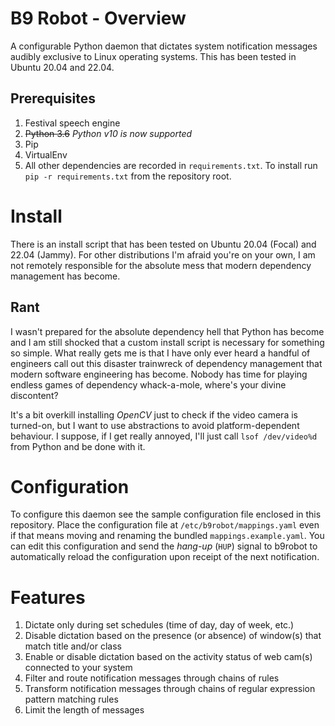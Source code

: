 # B9 Robot - Overview
A configurable Python daemon that dictates system notification messages audibly exclusive to Linux operating systems.  This has been tested in Ubuntu 20.04 and 22.04.

## Prerequisites
1.  Festival speech engine
2.  ~~Python 3.6~~ *Python v10 is now supported*
3.  Pip
4.  VirtualEnv
5.  All other dependencies are recorded in `requirements.txt`.  To install run `pip -r requirements.txt` from the repository root.

# Install
There is an install script that has been tested on Ubuntu 20.04 (Focal) and 22.04 (Jammy).  For other distributions I'm afraid you're on your own, I am not remotely responsible for the absolute mess that modern dependency management has become.  

## Rant
I wasn't prepared for the absolute dependency hell that Python has become and I am still shocked that a custom install script is necessary for something so simple.  What really gets me is that I have only ever heard a handful of engineers call out this disaster trainwreck of dependency management that modern software engineering has become.  Nobody has time for playing endless games of dependency whack-a-mole, where's your divine discontent?

It's a bit overkill installing *OpenCV* just to check if the video camera is turned-on, but I want to use abstractions to avoid platform-dependent behaviour.  I suppose, if I get really annoyed, I'll just call `lsof /dev/video%d` from Python and be done with it.

# Configuration
To configure this daemon see the sample configuration file enclosed in this repository.  Place the configuration file at `/etc/b9robot/mappings.yaml` even if that means moving and renaming the bundled `mappings.example.yaml`.  You can edit this configuration and send the _hang-up_ (`HUP`) signal to b9robot to automatically reload the configuration upon receipt of the next notification.

# Features
1.  Dictate only during set schedules (time of day, day of week, etc.)
1.  Disable dictation based on the presence (or absence) of window(s) that match title and/or class
1.  Enable or disable dictation based on the activity status of web cam(s) connected to your system
1.  Filter and route notification messages through chains of rules
1.  Transform notification messages through chains of regular expression pattern matching rules
1.  Limit the length of messages

